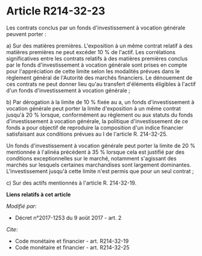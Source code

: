 # Article R214-32-23

Les contrats conclus par un fonds d'investissement à vocation générale peuvent porter :

a) Sur des matières premières. L'exposition à un même contrat relatif à des matières premières ne peut excéder 10 % de
l'actif. Les corrélations significatives entre les contrats relatifs à des matières premières conclus par le fonds
d'investissement à vocation générale sont prises en compte pour l'appréciation de cette limite selon les modalités prévues
dans le règlement général de l'Autorité des marchés financiers. Le dénouement de ces contrats ne peut donner lieu qu'au
transfert d'éléments éligibles à l'actif d'un fonds d'investissement à vocation générale ;

b) Par dérogation à la limite de 10 % fixée au a, un fonds d'investissement à vocation générale peut porter la limite
d'exposition à un même contrat jusqu'à 20 % lorsque, conformément au règlement ou aux statuts du fonds d'investissement à
vocation générale, la politique d'investissement de ce fonds a pour objectif de reproduire la composition d'un indice
financier satisfaisant aux conditions prévues au I de l'article R. 214-32-25.

Un fonds d'investissement à vocation générale peut porter la limite de 20 % mentionnée à l'alinéa précédent à 35 % lorsque
cela est justifié par des conditions exceptionnelles sur le marché, notamment s'agissant des marchés sur lesquels certaines
marchandises sont largement dominantes. L'investissement jusqu'à cette limite n'est permis que pour un seul contrat ;

c) Sur des actifs mentionnés à l'article R. 214-32-19.

**Liens relatifs à cet article**

_Modifié par_:

  - Décret n°2017-1253 du 9 août 2017 - art. 2

_Cite_:

  - Code monétaire et financier - art. R214-32-19
  - Code monétaire et financier - art. R214-32-25
